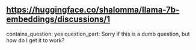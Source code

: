 ## https://huggingface.co/shalomma/llama-7b-embeddings/discussions/1

contains_question: yes
question_part: Sorry if this is a dumb question, but how do I get it to work?
